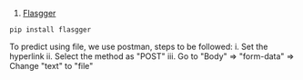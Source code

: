 1. [Flasgger](https://www.github.com/flasgger/flasgger)
```
pip install flasgger
```
To predict using file, we use postman, steps to be followed:
i. Set the hyperlink
ii. Select the method as "POST"
iii. Go to "Body" => "form-data" => Change "text" to "file"

